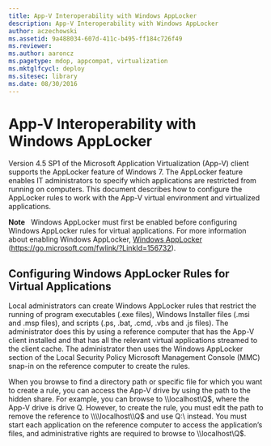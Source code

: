 ```yaml
---
title: App-V Interoperability with Windows AppLocker
description: App-V Interoperability with Windows AppLocker
author: aczechowski
ms.assetid: 9a488034-607d-411c-b495-ff184c726f49
ms.reviewer:
ms.author: aaroncz
ms.pagetype: mdop, appcompat, virtualization
ms.mktglfcycl: deploy
ms.sitesec: library
ms.date: 08/30/2016
---
```



# App-V Interoperability with Windows AppLocker


Version 4.5 SP1 of the Microsoft Application Virtualization (App-V) client supports the AppLocker feature of Windows 7. The AppLocker feature enables IT administrators to specify which applications are restricted from running on computers. This document describes how to configure the AppLocker rules to work with the App-V virtual environment and virtualized applications.

**Note**  
Windows AppLocker must first be enabled before configuring Windows AppLocker rules for virtual applications. For more information about enabling Windows AppLocker, [Windows AppLocker](https://go.microsoft.com/fwlink/?LinkId=156732) (https://go.microsoft.com/fwlink/?LinkId=156732).



## Configuring Windows AppLocker Rules for Virtual Applications


Local administrators can create Windows AppLocker rules that restrict the running of program executables (.exe files), Windows Installer files (.msi and .msp files), and scripts (.ps, .bat, .cmd, .vbs and .js files). The administrator does this by using a reference computer that has the App-V client installed and that has all the relevant virtual applications streamed to the client cache. The administrator then uses the Windows AppLocker section of the Local Security Policy Microsoft Management Console (MMC) snap-in on the reference computer to create the rules.

When you browse to find a directory path or specific file for which you want to create a rule, you can access the App-V drive by using the path to the hidden share. For example, you can browse to \\\\localhost\\Q$, where the App-V drive is drive Q. However, to create the rule, you must edit the path to remove the reference to \\\\localhost\\Q$ and use Q:\\ instead. You must start each application on the reference computer to access the application’s files, and administrative rights are required to browse to \\\\localhost\\Q$.









